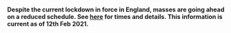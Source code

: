 #### Despite the current lockdown in force in England, masses are going ahead on a reduced schedule. See [here](../pages/masstimes.htm) for times and details. This information is current as of 12th Feb 2021. 